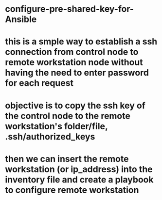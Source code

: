 # configure-pre-shared-key-for-Ansible
# this is a smple way to establish a ssh connection from control node to remote workstation node without having the need to enter password for each request
# objective is to copy the ssh key of the control node to the remote workstation's folder/file, .ssh/authorized_keys
# then we can insert the remote workstation (or ip_address) into the inventory file and create a playbook to configure remote workstation
